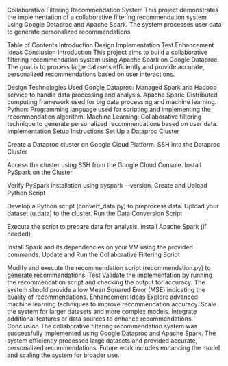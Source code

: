 Collaborative Filtering Recommendation System
This project demonstrates the implementation of a collaborative filtering recommendation system using Google Dataproc and Apache Spark. The system processes user data to generate personalized recommendations.

Table of Contents
Introduction
Design
Implementation
Test
Enhancement Ideas
Conclusion
Introduction
This project aims to build a collaborative filtering recommendation system using Apache Spark on Google Dataproc. The goal is to process large datasets efficiently and provide accurate, personalized recommendations based on user interactions.

Design
Technologies Used
Google Dataproc: Managed Spark and Hadoop service to handle data processing and analysis.
Apache Spark: Distributed computing framework used for big data processing and machine learning.
Python: Programming language used for scripting and implementing the recommendation algorithm.
Machine Learning: Collaborative filtering technique to generate personalized recommendations based on user data.
Implementation
Setup Instructions
Set Up a Dataproc Cluster

Create a Dataproc cluster on Google Cloud Platform.
SSH into the Dataproc Cluster

Access the cluster using SSH from the Google Cloud Console.
Install PySpark on the Cluster

Verify PySpark installation using pyspark --version.
Create and Upload Python Script

Develop a Python script (convert_data.py) to preprocess data.
Upload your dataset (u.data) to the cluster.
Run the Data Conversion Script

Execute the script to prepare data for analysis.
Install Apache Spark (if needed)

Install Spark and its dependencies on your VM using the provided commands.
Update and Run the Collaborative Filtering Script

Modify and execute the recommendation script (recommendation.py) to generate recommendations.
Test
Validate the implementation by running the recommendation script and checking the output for accuracy.
The system should provide a low Mean Squared Error (MSE) indicating the quality of recommendations.
Enhancement Ideas
Explore advanced machine learning techniques to improve recommendation accuracy.
Scale the system for larger datasets and more complex models.
Integrate additional features or data sources to enhance recommendations.
Conclusion
The collaborative filtering recommendation system was successfully implemented using Google Dataproc and Apache Spark. The system efficiently processed large datasets and provided accurate, personalized recommendations. Future work includes enhancing the model and scaling the system for broader use.

